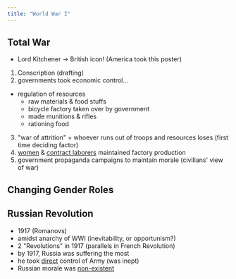 ```yaml
---
title: "World War I"
---
```

## Total War
- Lord Kitchener -> British icon! (America took this poster)
1. Conscription (drafting)
2. governments took economic control...
- regulation of resources
	- raw materials & food stuffs
	- bicycle factory taken over by government
	- made munitions & rifles
	- rationing food
3. "war of attrition" = whoever runs out of troops and resources loses (first time deciding factor)
4. <u>women</u> & <u>contract laborers</u> maintained factory production
5. government propaganda campaigns to maintain morale (civilians' view of war)
## Changing Gender Roles
## Russian Revolution
- 1917 (Romanovs)
- amidst anarchy of WWI (inevitability, or opportunism?)
- 2 "Revolutions" in 1917 (parallels in French Revolution)
- by 1917, Russia was suffering the most
- he took <u>direct</u> control of Army (was inept)
- Russian morale was <u>non-existent</u>
